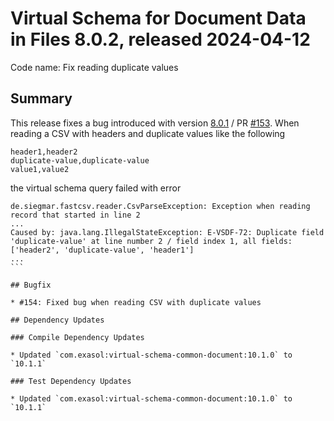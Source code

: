 # Virtual Schema for Document Data in Files 8.0.2, released 2024-04-12

Code name: Fix reading duplicate values

## Summary

This release fixes a bug introduced with version [8.0.1](https://github.com/exasol/virtual-schema-common-document-files/releases/tag/8.0.1) / PR [#153](https://github.com/exasol/virtual-schema-common-document-files/pull/153). When reading a CSV with headers and duplicate values like the following

```csv
header1,header2
duplicate-value,duplicate-value
value1,value2
```

the virtual schema query failed with error

````
de.siegmar.fastcsv.reader.CsvParseException: Exception when reading record that started in line 2
...
Caused by: java.lang.IllegalStateException: E-VSDF-72: Duplicate field 'duplicate-value' at line number 2 / field index 1, all fields: ['header2', 'duplicate-value', 'header1']
...
```

## Bugfix

* #154: Fixed bug when reading CSV with duplicate values

## Dependency Updates

### Compile Dependency Updates

* Updated `com.exasol:virtual-schema-common-document:10.1.0` to `10.1.1`

### Test Dependency Updates

* Updated `com.exasol:virtual-schema-common-document:10.1.0` to `10.1.1`

